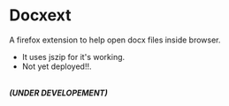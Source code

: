 # Docxext
A firefox extension to help open docx files inside browser.
- It uses jszip for it's working.
- Not yet deployed!!.
<br>
<b><i>(UNDER DEVELOPEMENT)</i><b>
